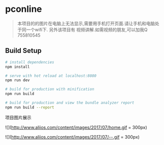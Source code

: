 # pconline

> 本项目的的图片在电脑上无法显示,需要用手机打开页面.请让手机和电脑处于同一个wifi下.
另外该项目有 视频讲解.如需视频的朋友,可以加我Q 755810545

## Build Setup

``` bash
# install dependencies
npm install

# serve with hot reload at localhost:8080
npm run dev

# build for production with minification
npm run build

# build for production and view the bundle analyzer report
npm run build --report
```
项目图片展示

![](http://www.aliios.com/content/images/2017/07/home.gif = 300px)

![](http://www.aliios.com/content/images/2017/07/--.gif = 300px)